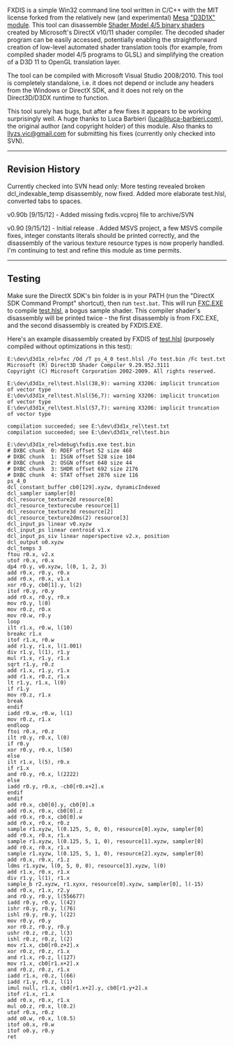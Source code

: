 FXDIS is a simple Win32 command line tool written in C/C++ with the MIT license forked from the relatively new (and experimental) [Mesa](http://www.mesa3d.org/) ["D3D1X" module](http://cgit.freedesktop.org/mesa/mesa/commit/?id=92617aeac109481258f0c3863d09c1b8903d438b). This tool can disassemble [Shader Model 4/5 binary shaders](http://en.wikipedia.org/wiki/Shader_Model_4) created by Microsoft's DirectX v10/11 shader compiler. The decoded shader program can be easily accessed, potentially enabling the straightforward creation of low-level automated shader translation tools (for example, from compiled shader model 4/5 programs to GLSL) and simplifying the creation of a D3D 11 to OpenGL translation layer.

The tool can be compiled with Microsoft Visual Studio 2008/2010. This tool is completely standalone, i.e. it does not depend or include any headers from the Windows or DirectX SDK, and it does not rely on the Direct3D/D3DX runtime to function.

This tool surely has bugs, but after a few fixes it appears to be working surprisingly well. A huge thanks to Luca Barbieri (luca@luca-barbieri.com), the original author (and copyright holder) of this module. Also thanks to llyzs.vic@gmail.com for submitting his fixes (currently only checked into SVN).


---

## Revision History ##

Currently checked into SVN head only: More testing revealed broken dcl\_indexable\_temp disassembly, now fixed. Added more elaborate test.hlsl, converted tabs to spaces.

v0.90b [9/15/12] - Added missing fxdis.vcproj file to archive/SVN

v0.90 [9/15/12] - Initial release . Added MSVS project, a few MSVS compile fixes, integer constants literals should be printed correctly, and the disassembly of the various texture resource types is now properly handled. I'm continuing to test and refine this module as time permits.


---


## Testing ##

Make sure the DirectX SDK's bin folder is in your PATH (run the "DirectX SDK Command Prompt" shortcut), then run `test.bat`. This will run [FXC.EXE](http://msdn.microsoft.com/en-us/library/windows/desktop/bb509710(v=vs.85).aspx) to compile [test.hlsl](http://code.google.com/p/fxdis-d3d1x/source/browse/trunk/test.hlsl), a bogus sample shader. This compiler shader's disassembly will be printed twice - the first disassembly is from FXC.EXE, and the second disassembly is created by FXDIS.EXE.

Here's an example disassembly created by FXDIS of [test.hlsl](http://code.google.com/p/fxdis-d3d1x/source/browse/trunk/test.hlsl) (purposely compiled without optimizations in this test):

```
E:\dev\d3d1x_rel>fxc /Od /T ps_4_0 test.hlsl /Fo test.bin /Fc test.txt
Microsoft (R) Direct3D Shader Compiler 9.29.952.3111
Copyright (C) Microsoft Corporation 2002-2009. All rights reserved.

E:\dev\d3d1x_rel\test.hlsl(38,9): warning X3206: implicit truncation of vector type
E:\dev\d3d1x_rel\test.hlsl(56,7): warning X3206: implicit truncation of vector type
E:\dev\d3d1x_rel\test.hlsl(57,7): warning X3206: implicit truncation of vector type

compilation succeeded; see E:\dev\d3d1x_rel\test.txt
compilation succeeded; see E:\dev\d3d1x_rel\test.bin

E:\dev\d3d1x_rel>debug\fxdis.exe test.bin
# DXBC chunk  0: RDEF offset 52 size 468
# DXBC chunk  1: ISGN offset 528 size 104
# DXBC chunk  2: OSGN offset 640 size 44
# DXBC chunk  3: SHDR offset 692 size 2176
# DXBC chunk  4: STAT offset 2876 size 116
ps_4_0
dcl_constant_buffer cb0[129].xyzw, dynamicIndexed
dcl_sampler sampler[0]
dcl_resource_texture2d resource[0]
dcl_resource_texturecube resource[1]
dcl_resource_texture3d resource[2]
dcl_resource_texture2dms(2) resource[3]
dcl_input_ps linear v0.xyzw
dcl_input_ps linear centroid v1.x
dcl_input_ps_siv linear noperspective v2.x, position
dcl_output o0.xyzw
dcl_temps 3
ftou r0.x, v2.x
utof r0.x, r0.x
dp4 r0.y, v0.xyzw, l(0, 1, 2, 3)
add r0.x, r0.y, r0.x
add r0.x, r0.x, v1.x
xor r0.y, cb0[1].y, l(2)
itof r0.y, r0.y
add r0.x, r0.y, r0.x
mov r0.y, l(0)
mov r0.z, r0.x
mov r0.w, r0.y
loop
ilt r1.x, r0.w, l(10)
breakc r1.x
itof r1.x, r0.w
add r1.y, r1.x, l(1.001)
div r1.y, l(1), r1.y
mul r1.x, r1.y, r1.x
sqrt r1.y, r0.z
add r1.x, r1.y, r1.x
add r1.x, r0.z, r1.x
lt r1.y, r1.x, l(0)
if r1.y
mov r0.z, r1.x
break
endif
iadd r0.w, r0.w, l(1)
mov r0.z, r1.x
endloop
ftoi r0.x, r0.z
ilt r0.y, r0.x, l(0)
if r0.y
xor r0.y, r0.x, l(50)
else
ilt r1.x, l(5), r0.x
if r1.x
and r0.y, r0.x, l(2222)
else
iadd r0.y, r0.x, -cb0[r0.x+2].x
endif
endif
add r0.x, cb0[0].y, cb0[0].x
add r0.x, r0.x, cb0[0].z
add r0.x, r0.x, cb0[0].w
add r0.x, r0.x, r0.z
sample r1.xyzw, l(0.125, 5, 0, 0), resource[0].xyzw, sampler[0]
add r0.x, r0.x, r1.x
sample r1.xyzw, l(0.125, 5, 1, 0), resource[1].xyzw, sampler[0]
add r0.x, r0.x, r1.x
sample r1.xyzw, l(0.125, 5, 1, 0), resource[2].xyzw, sampler[0]
add r0.x, r0.x, r1.z
ldms r1.xyzw, l(0, 5, 0, 0), resource[3].xyzw, l(0)
add r1.x, r0.x, r1.x
div r1.y, l(1), r1.x
sample_b r2.xyzw, r1.xyxx, resource[0].xyzw, sampler[0], l(-15)
add r0.x, r1.x, r2.y
and r0.y, r0.y, l(556677)
iadd r0.y, r0.y, l(42)
ishr r0.y, r0.y, l(76)
ishl r0.y, r0.y, l(22)
mov r0.y, r0.y
xor r0.z, r0.y, r0.y
ushr r0.z, r0.z, l(3)
ishl r0.z, r0.z, l(2)
mov r1.x, cb0[r0.z+2].x
xor r0.z, r0.z, r1.x
and r1.x, r0.z, l(127)
mov r1.x, cb0[r1.x+2].x
and r0.z, r0.z, r1.x
iadd r1.x, r0.z, l(66)
iadd r1.y, r0.z, l(1)
imul null, r1.x, cb0[r1.x+2].y, cb0[r1.y+2].x
itof r1.x, r1.x
add r0.x, r0.x, r1.x
mul o0.z, r0.x, l(0.2)
utof r0.x, r0.z
add o0.w, r0.x, l(0.5)
itof o0.x, r0.w
itof o0.y, r0.y
ret
```